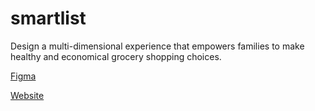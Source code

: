 # smartlist

Design a multi-dimensional experience that empowers families to make healthy and economical grocery shopping choices.

[Figma](https://www.figma.com/design/bx6o8M6nDt5yOQ29kJ8TPS/IXD5105?node-id=340-146&p=f&t=DHSQ8y2R5ty2JqBn-0)

[Website](https://smartlist-kohl.vercel.app/)
